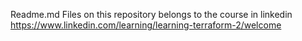 Readme.md
Files on this repository belongs to the course in linkedin https://www.linkedin.com/learning/learning-terraform-2/welcome
